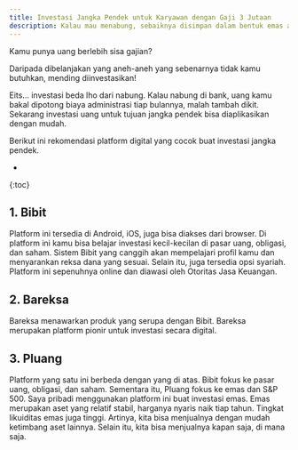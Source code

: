 ```yaml
---
title: Investasi Jangka Pendek untuk Karyawan dengan Gaji 3 Jutaan
description: Kalau mau menabung, sebaiknya disimpan dalam bentuk emas atau reksadana aja biar bisa berkembang.
---
```

Kamu punya uang berlebih sisa gajian?

Daripada dibelanjakan yang aneh-aneh yang sebenarnya tidak kamu butuhkan, mending diinvestasikan!

Eits... investasi beda lho dari nabung. Kalau nabung di bank, uang kamu bakal dipotong biaya administrasi tiap bulannya, malah tambah dikit. Sekarang investasi uang untuk tujuan jangka pendek bisa diaplikasikan dengan mudah.

Berikut ini rekomendasi platform digital yang cocok buat investasi jangka pendek.

* 
{:toc}

## 1. Bibit
Platform ini tersedia di Android, iOS, juga bisa diakses dari browser. Di platform ini kamu bisa belajar investasi kecil-kecilan di pasar uang, obligasi, dan saham. Sistem Bibit yang canggih akan mempelajari profil kamu dan menyarankan reksa dana yang sesuai. Selain itu, juga tersedia opsi syariah. Platform ini sepenuhnya online dan diawasi oleh Otoritas Jasa Keuangan.

## 2. Bareksa
Bareksa menawarkan produk yang serupa dengan Bibit. Bareksa merupakan platform pionir untuk investasi secara digital.

## 3. Pluang
Platform yang satu ini berbeda dengan yang di atas. Bibit fokus ke pasar uang, obligasi, dan saham. Sementara itu, Pluang fokus ke emas dan S&P 500. Saya pribadi menggunakan platform ini buat investasi emas. Emas merupakan aset yang relatif stabil, harganya nyaris naik tiap tahun. Tingkat likuiditas emas juga tinggi. Artinya, kita bisa menjualnya dengan mudah ketimbang aset lainnya. Selain itu, kita bisa menjualnya kapan saja, di mana saja.
